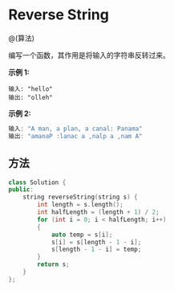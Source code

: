 # Reverse String

@(算法)

编写一个函数，其作用是将输入的字符串反转过来。

**示例 1:**
```powshell
输入: "hello"
输出: "olleh"
```

**示例 2:**
```powershell
输入: "A man, a plan, a canal: Panama"
输出: "amanaP :lanac a ,nalp a ,nam A"
```

## 方法

```cpp
class Solution {
public:
    string reverseString(string s) {
        int length = s.length();
        int halfLength = (length + 1) / 2;
        for (int i = 0; i < halfLength; i++)
        {
            auto temp = s[i];
            s[i] = s[length - 1 - i];
            s[length - 1 - i] = temp;
        }
        return s;
    }
};
```

